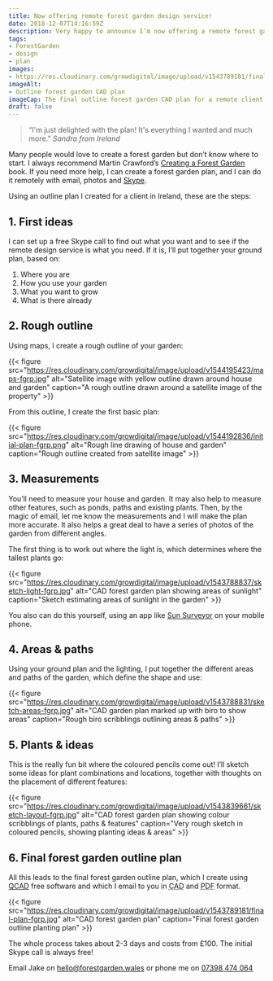 ```yaml
---
title: Now offering remote forest garden design service!
date: 2018-12-07T14:16:59Z
description: Very happy to announce I’m now offering a remote forest garden design service. Using email and Skype, I can create an outline forest garden plan for only £100. 
tags: 
- ForestGarden
- design
- plan
images: 
- https://res.cloudinary.com/growdigital/image/upload/v1543789181/final-plan-fgrp.jpg
imageAlt: 
- Outline forest garden CAD plan
imageCap: The final outline forest garden CAD plan for a remote client
draft: false
---
```


> “I'm just delighted with the plan! It's everything I wanted and much more.”
> _Sandra from Ireland_

Many people would love to create a forest garden but don’t know where to start. I always recommend Martin Crawford’s [Creating a Forest Garden](https://www.agroforestry.co.uk/product/creating-a-forest-garden-2/) book. If you need more help, I can create a forest garden plan, and I can do it remotely with email, photos and [Skype](https://www.skype.com/en/). 

Using an outline plan I created for a client in Ireland, these are the steps:

## 1. First ideas

I can set up a free Skype call to find out what you want and to see if the remote design service is what you need. If it is, I’ll put together your ground plan, based on: 

1. Where you are
2. How you use your garden
2. What you want to grow
3. What is there already

## 2. Rough outline

Using maps, I create a rough outline of your garden:

{{< figure src="https://res.cloudinary.com/growdigital/image/upload/v1544195423/maps-fgrp.jpg" alt="Satellite image with yellow outline drawn around house and garden" caption="A rough outline drawn around a satellite image of the property" >}}

From this outline, I create the first basic plan:

{{< figure src="https://res.cloudinary.com/growdigital/image/upload/v1544192836/initial-plan-fgrp.png" alt="Rough line drawing of house and garden" caption="Rough outline created from satellite image" >}}

## 3. Measurements

You’ll need to measure your house and garden. It may also help to measure other features, such as ponds, paths and existing plants. Then, by the magic of email, let me know the measurements and I will make the plan more accurate. It also helps a great deal to have a series of photos of the garden from different angles.

The first thing is to work out where the light is, which determines where the tallest plants go:

{{< figure src="https://res.cloudinary.com/growdigital/image/upload/v1543788837/sketch-light-fgrp.jpg" alt="CAD forest garden plan showing areas of sunlight" caption="Sketch estimating areas of sunlight in the garden" >}}

You also can do this yourself, using an app like [Sun Surveyor](https://www.sunsurveyor.com) on your mobile phone.

## 4. Areas & paths

Using your ground plan and the lighting, I put together the different areas and paths of the garden, which define the shape and use:

{{< figure src="https://res.cloudinary.com/growdigital/image/upload/v1543788831/sketch-areas-fgrp.jpg" alt="CAD garden plan marked up with biro to show areas" caption="Rough biro scribblings outlining areas & paths" >}}

## 5. Plants & ideas

This is the really fun bit where the coloured pencils come out! I’ll sketch some ideas for plant combinations and locations, together with thoughts on the placement of different features:

{{< figure src="https://res.cloudinary.com/growdigital/image/upload/v1543839661/sketch-layout-fgrp.jpg" alt="CAD forest garden plan showing colour scribblings of plants, paths & features" caption="Very rough sketch in coloured pencils, showing planting ideas & areas" >}}

## 6. Final forest garden outline plan

All this leads to the final forest garden outline plan, which I create using [QCAD](https://qcad.org) free software and which I email to you in <abbr title="Computer Aided Design">CAD</abbr> and <abbr title="Portable Document Format">PDF</abbr> format. 

{{< figure src="https://res.cloudinary.com/growdigital/image/upload/v1543789181/final-plan-fgrp.jpg" alt="CAD forest garden plan" caption="Final forest garden outline planting plan" >}}

The whole process takes about 2-3 days and costs from £100. The initial Skype call is always free!

Email Jake on [hello@forestgarden.wales](mailto:hello@forestgarden.wales) or phone me on [07398&nbsp;474&nbsp;064](tel:447398474064)
